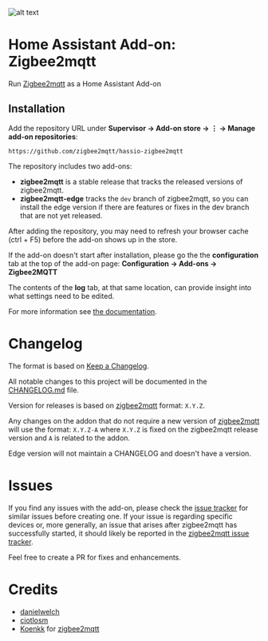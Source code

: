![alt text][logo]
# Home Assistant Add-on: Zigbee2mqtt
Run [Zigbee2mqtt] as a Home Assistant Add-on

## Installation
Add the repository URL under **Supervisor → Add-on store → ⋮ → Manage add-on repositories**:

    https://github.com/zigbee2mqtt/hassio-zigbee2mqtt

The repository includes two add-ons:

- **zigbee2mqtt** is a stable release that tracks the released versions of zigbee2mqtt.
- **zigbee2mqtt-edge** tracks the `dev` branch of zigbee2mqtt, so you can install the edge version if there are features or fixes in the dev branch that are not yet released.

After adding the repository, you may need to refresh your browser cache (ctrl + F5) before the add-on shows up in the store.

If the add-on doesn't start after installation, please go the the **configuration** tab at the top of the add-on page:
**Configuration → Add-ons → Zigbee2MQTT** 

The contents of the **log** tab, at that same location, can provide insight into what settings need to be edited. 

For more information see [the documentation](https://github.com/zigbee2mqtt/hassio-zigbee2mqtt/blob/master/zigbee2mqtt/DOCS.md).

# Changelog
The format is based on [Keep a Changelog](http://keepachangelog.com/en/1.0.0/).

All notable changes to this project will be documented in the [CHANGELOG.md](zigbee2mqtt/CHANGELOG.md) file.

Version for releases is based on [zigbee2mqtt](https://github.com/Koenkk/zigbee2mqtt) format: `X.Y.Z`.

Any changes on the addon that do not require a new version of [zigbee2mqtt] will use the format: `X.Y.Z-A` where `X.Y.Z` is fixed on the zigbee2mqtt release version and `A` is related to the addon.

Edge version will not maintain a CHANGELOG and doesn't have a version.

# Issues
If you find any issues with the add-on, please check the [issue tracker](https://github.com/zigbee2mqtt/hassio-zigbee2mqtt/issues) for similar issues before creating one. If your issue is regarding specific devices or, more generally, an issue that arises after zigbee2mqtt has successfully started, it should likely be reported in the [zigbee2mqtt issue tracker](https://github.com/Koenkk/zigbee2mqtt/issues).

Feel free to create a PR for fixes and enhancements. 

# Credits
- [danielwelch](https://github.com/danielwelch)
- [ciotlosm](https://github.com/ciotlosm)
- [Koenkk](https://github.com/Koenkk) for [zigbee2mqtt]

[logo]: zigbee2mqtt/logo.png "Zigbee2mqtt"
[zigbee2mqtt]: https://www.zigbee2mqtt.io
